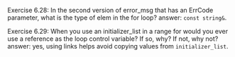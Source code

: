 Exercise 6.28: In the second version of error_msg that has an ErrCode
parameter, what is the type of elem in the for loop?
answer: `const string&`.

Exercise 6.29: When you use an initializer_list in a range for
would you ever use a reference as the loop control variable? If so, why? If
not, why not?
answer: yes, using links helps avoid copying values from `initializer_list`.